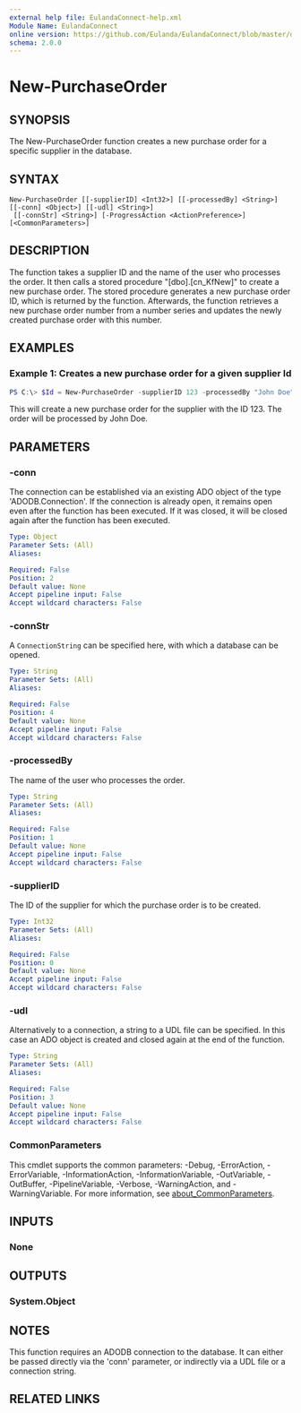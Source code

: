 ```yaml
---
external help file: EulandaConnect-help.xml
Module Name: EulandaConnect
online version: https://github.com/Eulanda/EulandaConnect/blob/master/docs/New-PurchaseOrder.md
schema: 2.0.0
---
```


# New-PurchaseOrder

## SYNOPSIS
The New-PurchaseOrder function creates a new purchase order for a specific supplier in the database.

## SYNTAX

```
New-PurchaseOrder [[-supplierID] <Int32>] [[-processedBy] <String>] [[-conn] <Object>] [[-udl] <String>]
 [[-connStr] <String>] [-ProgressAction <ActionPreference>] [<CommonParameters>]
```

## DESCRIPTION
The function takes a supplier ID and the name of the user who processes the order. It then calls a stored procedure "[dbo].[cn_KfNew]"     to create a new purchase order. The stored procedure generates a new purchase order ID, which is returned by the function.    Afterwards, the function retrieves a new purchase order number from a number series and updates the newly created purchase order     with this number. 

## EXAMPLES

### Example 1: Creates a new purchase order for a given supplier Id
```powershell
PS C:\> $Id = New-PurchaseOrder -supplierID 123 -processedBy "John Doe" -udl 'C:\temp\Eulanda_1 JohnDow.udl'
```

This will create a new purchase order for the supplier with the ID 123. The order will be processed by John Doe. 

## PARAMETERS

### -conn
The connection can be established via an existing ADO object of the type 'ADODB.Connection'. If the connection is already open, it remains open even after the function has been executed. If it was closed, it will be closed again after the function has been executed.

```yaml
Type: Object
Parameter Sets: (All)
Aliases:

Required: False
Position: 2
Default value: None
Accept pipeline input: False
Accept wildcard characters: False
```

### -connStr
A `ConnectionString` can be specified here, with which a database can be opened.

```yaml
Type: String
Parameter Sets: (All)
Aliases:

Required: False
Position: 4
Default value: None
Accept pipeline input: False
Accept wildcard characters: False
```

### -processedBy
The name of the user who processes the order.

```yaml
Type: String
Parameter Sets: (All)
Aliases:

Required: False
Position: 1
Default value: None
Accept pipeline input: False
Accept wildcard characters: False
```

### -supplierID
The ID of the supplier for which the purchase order is to be created.

```yaml
Type: Int32
Parameter Sets: (All)
Aliases:

Required: False
Position: 0
Default value: None
Accept pipeline input: False
Accept wildcard characters: False
```

### -udl
Alternatively to a connection, a string to a UDL file can be specified. In this case an ADO object is created and closed again at the end of the function.

```yaml
Type: String
Parameter Sets: (All)
Aliases:

Required: False
Position: 3
Default value: None
Accept pipeline input: False
Accept wildcard characters: False
```


### CommonParameters
This cmdlet supports the common parameters: -Debug, -ErrorAction, -ErrorVariable, -InformationAction, -InformationVariable, -OutVariable, -OutBuffer, -PipelineVariable, -Verbose, -WarningAction, and -WarningVariable. For more information, see [about_CommonParameters](http://go.microsoft.com/fwlink/?LinkID=113216).

## INPUTS

### None

## OUTPUTS

### System.Object
## NOTES

This function requires an ADODB connection to the database. It can either be passed directly via the 'conn' parameter, or indirectly via a UDL file or a connection string.

## RELATED LINKS

